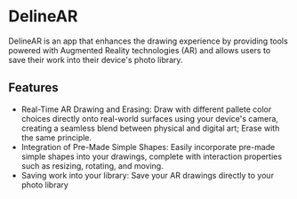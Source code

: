 # DelineAR
DelineAR is an app that enhances the drawing experience by providing tools powered with Augmented Reality technologies (AR) and allows users to save their work into their device's photo library.

## Features
- Real-Time AR Drawing and Erasing: Draw with different pallete color choices directly onto real-world surfaces using your device's camera, creating a seamless blend between physical and digital art; Erase with the same principle.
- Integration of Pre-Made Simple Shapes: Easily incorporate pre-made simple shapes into your drawings, complete with interaction properties such as resizing, rotating, and moving.
- Saving work into your library:  Save your AR drawings directly to your photo library 
